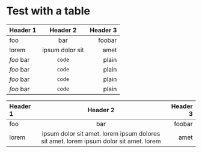 # Test with a table

| Header 1 | Header 2 | Header 3 |
| :---     |  :---:   |     ---: |
| foo      | bar      | foobar   |
| lorem    | ipsum dolor sit   | amet    |
| *foo* bar| `code`   | plain    |
| *foo* bar| `code`   | plain    |
| *foo* bar| `code`   | plain    |
| *foo* bar| `code`   | plain    |

| Header 1 | Header 2 | Header 3 |
| :---     |  :---:   |     ---: |
| foo      | bar      | foobar   |
| lorem    | ipsum dolor sit amet. lorem ipsum dolores sit amet. lorem ipsum dolor sit amet. lorem  | amet    |
